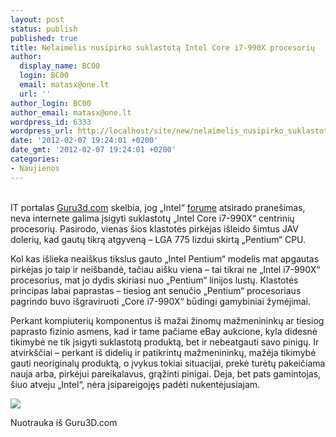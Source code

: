 ```yaml
---
layout: post
status: publish
published: true
title: Nelaimėlis nusipirko suklastotą Intel Core i7-990X procesorių
author:
  display_name: BC00
  login: BC00
  email: matasx@one.lt
  url: ''
author_login: BC00
author_email: matasx@one.lt
wordpress_id: 6333
wordpress_url: http://localhost/site/new/nelaimelis_nusipirko_suklastota_intel_core_i7990x_procesoriu/
date: '2012-02-07 19:24:01 +0200'
date_gmt: '2012-02-07 19:24:01 +0200'
categories:
- Naujienos
---
```

<p>
<br />IT portalas <a class="ns" href="http://www.guru3d.com/news/fake-core-i7990x-surfaces-on-forums--being-sold/">Guru3d.com</a> skelbia, jog „Intel“ <a class="ns" href="http://communities.intel.com/thread/27307?start=0&tstart=0">forume</a> atsirado pranešimas, neva internete galima įsigyti suklastotų „Intel Core i7-990X“ centrinių procesorių. Pasirodo, vienas šios klastotės pirkėjas išleido šimtus JAV dolerių, kad gautų tikrą atgyveną – LGA 775 lizdui skirtą „Pentium“ CPU.</p>
<p>Kol kas išlieka neaiškus tikslus gauto „Intel Pentium“ modelis mat apgautas pirkėjas jo taip ir neišbandė, tačiau aišku viena – tai tikrai ne „Intel i7-990X“ procesorius, mat jo dydis skiriasi nuo „Pentium“ linijos lustų. Klastotės principas labai paprastas – tiesiog ant senučio „Pentium“ procesoriaus pagrindo buvo išgraviruoti „Core i7-990X“ būdingi gamybiniai žymėjimai.</p>
<p>Perkant kompiuterių komponentus iš mažai žinomų mažmenininkų ar tiesiog paprasto fizinio asmens, kad ir tame pačiame eBay aukcione, kyla didesnė tikimybė ne tik įsigyti suklastotą produktą, bet ir nebeatgauti savo pinigų. Ir atvirkščiai – perkant iš didelių ir patikrintų mažmenininkų, mažėja tikimybė gauti neoriginalų produktą, o įvykus tokiai situacijai, prekė turėtų pakeičiama nauja arba, pirkėjui pareikalavus, grąžinti pinigai. Deja, bet pats gamintojas, šiuo atveju „Intel“, nėra įsipareigojęs padėti nukentėjusiajam.</p>
<p><img src="http://technews.lt/upload/fullimage.php.jpg" /></p>
<p><span class="saltinis"> Nuotrauka iš Guru3D.com</span></p>
